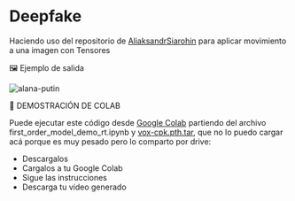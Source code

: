 # Deepfake
Haciendo uso del repositorio de <a href="https://github.com/AliaksandrSiarohin/first-order-model">AliaksandrSiarohin</a> para aplicar movimiento a una imagen con Tensores

🖼 Ejemplo de salida

![alana-putin](https://github.com/alanaolivieri/Deepfake/assets/97708382)


🔬 DEMOSTRACIÓN DE COLAB

Puede ejecutar este código desde <a href="https://colab.research.google.com/">Google Colab</a> partiendo del archivo first_order_model_demo_rt.ipynb y <a href="https://drive.google.com/file/d/1Y6FN6TQDs2wywI94OPYza09gwZigJIfT/view?usp=sharing">vox-cpk.pth.tar</a>, que no lo puedo cargar acá porque es muy pesado pero lo comparto por drive:
- Descargalos
- Cargalos a tu Google Colab
- Sigue las instrucciones
- Descarga tu vídeo generado

